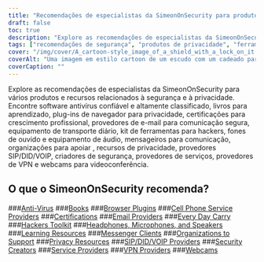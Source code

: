 ```yaml
---
title: "Recomendações de especialistas da SimeonOnSecurity para produtos e recursos de segurança e privacidade"
draft: false
toc: true
description: "Explore as recomendações de especialistas da SimeonOnSecurity para produtos e recursos confiáveis e altamente avaliados relacionados à privacidade e segurança."
tags: ["recomendações de segurança", "produtos de privacidade", "ferramentas de segurança cibernética", "Proteção de dados", "privacidade na internet", "antivírus", "livros", "plug-ins do navegador", "certificações", "provedores de e-mail", "todos os dias carregam", "kit de ferramentas de hackers", "fones de ouvido", "microfones", "caixas de som", "recursos de aprendizagem", "clientes de mensagens", "organizações para apoiar", "recursos de privacidade", "Provedores SIP DID VOIP"]
cover: "/img/cover/A_cartoon-style_image_of_a_shield_with_a_lock_on_it.png"
coverAlt: "Uma imagem em estilo cartoon de um escudo com um cadeado para simbolizar segurança e proteção de privacidade, com um laptop ou dispositivo móvel em segundo plano."
coverCaption: ""
---
```


Explore as recomendações de especialistas da SimeonOnSecurity para vários produtos e recursos relacionados à segurança e à privacidade. Encontre software antivírus confiável e altamente classificado, livros para aprendizado, plug-ins de navegador para privacidade, certificações para crescimento profissional, provedores de e-mail para comunicação segura, equipamento de transporte diário, kit de ferramentas para hackers, fones de ouvido e equipamento de áudio, mensageiros para comunicação, organizações para apoiar , recursos de privacidade, provedores SIP/DID/VOIP, criadores de segurança, provedores de serviços, provedores de VPN e webcams para videoconferência.

## O que o SimeonOnSecurity recomenda?

###[Anti-Virus](/recommendations/anti-virus)
###[Books](/recommendations/books)
###[Browser Plugins](/recommendations/browser_plugins)
###[Cell Phone Service Providers](/recommendations/cell-phone-service-providers)
###[Certifications](/recommendations/certifications)
###[Email Providers](/recommendations/email)
###[Every Day Carry](/recommendations/edc)
###[Hackers Toolkit](/recommendations/hacker_hardware)
###[Headphones, Microphones, and Speakers](/recommendations/audio)
###[Learning Resources](/recommendations/learning_resources)
###[Messenger Clients](/recommendations/messengers)
###[Organizations to Support](/recommendations/organizations)
###[Privacy Resources](/recommendations/privacy)
###[SIP/DID/VOIP Providers](/recommendations/voip)
###[Security Creators](/recommendations/creators)
###[Service Providers](/recommendations/services)
###[VPN Providers](/recommendations/vpns)
###[Webcams](/recommendations/webcams)


